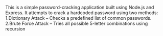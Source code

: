 This is a simple password-cracking application built using Node.js and Express. It attempts to crack a hardcoded password using two methods:
1.Dictionary Attack – Checks a predefined list of common passwords.
2.Brute Force Attack – Tries all possible 5-letter combinations using recursion
